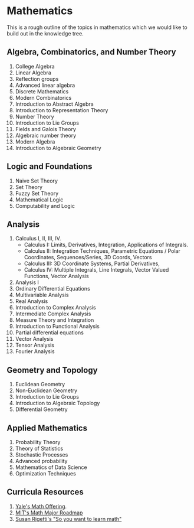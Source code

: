 # Mathematics

This is a rough outline of the topics in mathematics which we would like to build out in the knowledge tree.

## Algebra, Combinatorics, and Number Theory

1. College Algebra
2. Linear Algebra
3. Reflection groups
4. Advanced linear algebra
5. Discrete Mathematics
6. Modern Combinatorics
7. Introduction to Abstract Algebra
8. Introduction to Representation Theory
9. Number Theory
10. Introduction to Lie Groups
11. Fields and Galois Theory
12. Algebraic number theory
13. Modern Algebra
14. Introduction to Algebraic Geometry

## Logic and Foundations
1. Naive Set Theory
2. Set Theory
3. Fuzzy Set Theory
4. Mathematical Logic
5. Computability and Logic

## Analysis
1. Calculus I, II, III, IV.
    - Calculus I: Limits, Derivatives, Integration, Applications of Integrals.
    - Calculus II: Integration Techniques, Parametric Equations / Polar Coordinates, Sequences/Series, 3D Coords, Vectors
    - Calculus III: 3D Coordinate Systems, Partial Derivatives, 
    - Calculus IV: Multiple Integrals, Line Integrals, Vector Valued Functions, Vector Analysis
2. Analysis I
3. Ordinary Differential Equations 
4. Multivariable Analysis
5. Real Analysis
6. Introduction to Complex Analysis
7. Intermediate Complex Analysis
8. Measure Theory and Integration
9. Introduction to Functional Analysis
10. Partial differential equations
11. Vector Analysis
12. Tensor Analysis
13. Fourier Analysis

## Geometry and Topology
1. Euclidean Geometry
2. Non-Euclidean Geometry
3. Introduction to Lie Groups
4. Introduction to Algebraic Topology
5. Differential Geometry

## Applied Mathematics
1. Probability Theory
2. Theory of Statistics
3. Stochastic Processes
4. Advanced probability
5. Mathematics of Data Science
6. Optimization Techniques

## Curricula Resources
1. [Yale's Math Offering](https://math.yale.edu/print/19141).
2. [MIT's Math Major Roadmap](https://math.mit.edu/academics/undergrad/roadmaps.php)
3. [Susan Rigetti's "So you want to learn math"](https://www.susanrigetti.com/math)